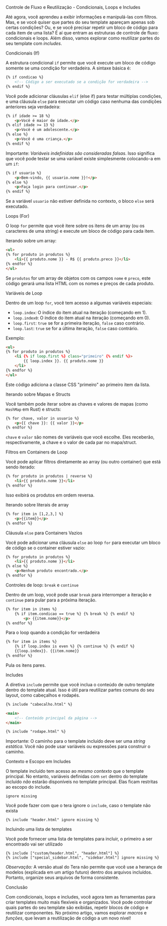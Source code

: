 Controle de Fluxo e Reutilização - Condicionais, Loops e Includes

Até agora, você aprendeu a exibir informações e manipulá-las com filtros. Mas, e se você quiser que partes do seu template apareçam apenas sob certas condições? Ou, e se você precisar repetir um bloco de código para cada item de uma lista? É aí que entram as estruturas de controle de fluxo: condicionais e loops. Além disso, vamos explorar como reutilizar partes do seu template com *includes*.

Condicionais (If)

A estrutura condicional `if` permite que você execute um bloco de código somente se uma condição for verdadeira. A sintaxe básica é:

```html
{% if condicao %}
    <!-- Código a ser executado se a condição for verdadeira -->
{% endif %}
```

Você pode adicionar cláusulas `elif` (else if) para testar múltiplas condições, e uma cláusula `else` para executar um código caso nenhuma das condições anteriores seja verdadeira:

```html
{% if idade >= 18 %}
    <p>Você é maior de idade.</p>
{% elif idade >= 13 %}
    <p>Você é um adolescente.</p>
{% else %}
    <p>Você é uma criança.</p>
{% endif %}
```

Importante: *Variáveis indefinidas são consideradas falsas*. Isso significa que você pode testar se uma variável existe simplesmente colocando-a em um `if`:

```html
{% if usuario %}
    <p>Bem-vindo, {{ usuario.nome }}!</p>
{% else %}
    <p>Faça login para continuar.</p>
{% endif %}
```

Se a variável `usuario` não estiver definida no contexto, o bloco `else` será executado.

Loops (For)

O loop `for` permite que você itere sobre os itens de um array (ou os caracteres de uma string) e execute um bloco de código para cada item.

Iterando sobre um array:

```html
<ul>
{% for produto in produtos %}
    <li>{{ produto.nome }} - R$ {{ produto.preco }}</li>
{% endfor %}
</ul>
```

Se `produtos` for um array de objetos com os campos `nome` e `preco`, este código gerará uma lista HTML com os nomes e preços de cada produto.

Variáveis de Loop

Dentro de um loop `for`, você tem acesso a algumas variáveis especiais:

*   `loop.index`: O índice do item atual na iteração (começando em 1).
*   `loop.index0`: O índice do item atual na iteração (começando em 0).
*   `loop.first`: `true` se for a primeira iteração, `false` caso contrário.
*   `loop.last`: `true` se for a última iteração, `false` caso contrário.

Exemplo:

```html
<ul>
{% for produto in produtos %}
    <li {% if loop.first %} class="primeiro" {% endif %}>
        {{ loop.index }}. {{ produto.nome }}
    </li>
{% endfor %}
</ul>
```

Este código adiciona a classe CSS "primeiro" ao primeiro item da lista.

Iterando sobre Mapas e Structs

Você também pode iterar sobre as chaves e valores de mapas (como `HashMap` em Rust) e structs:

```html
{% for chave, valor in usuario %}
    <p>{{ chave }}: {{ valor }}</p>
{% endfor %}
```

`chave` e `valor` são nomes de variáveis que você escolhe. Eles receberão, respectivamente, a chave e o valor de cada par no mapa/struct.

Filtros em Containers de Loop

Você pode aplicar filtros diretamente ao array (ou outro container) que está sendo iterado:

```html
{% for produto in produtos | reverse %}
    <li>{{ produto.nome }}</li>
{% endfor %}
```

Isso exibirá os produtos em ordem reversa.

Iterando sobre literais de array

```html
{% for item in [1,2,3,] %}
    <p>{{item}}</p>
{% endfor %}
```

Cláusula `else` para Containers Vazios

Você pode adicionar uma cláusula `else` ao loop `for` para executar um bloco de código se o container estiver vazio:

```html
{% for produto in produtos %}
    <li>{{ produto.nome }}</li>
{% else %}
    <p>Nenhum produto encontrado.</p>
{% endfor %}
```

Controles de loop: `break` e `continue`

Dentro de um loop, você pode usar `break` para interromper a iteração e `continue` para pular para a próxima iteração.

```html
{% for item in items %}
    {% if item.condicao == true %} {% break %} {% endif %}
        <p> {{item.nome}}</p>
{% endfor %}
```
Para o loop quando a condição for verdadeira

```html
{% for item in items %}
    {% if loop.index is even %} {% continue %} {% endif %}
    {{loop.index}}. {{item.nome}}
{% endfor %}
```
Pula os itens pares.

Includes

A diretiva `include` permite que você inclua o conteúdo de outro template dentro do template atual. Isso é útil para reutilizar partes comuns do seu layout, como cabeçalhos e rodapés.

```html
{% include "cabecalho.html" %}

<main>
    <!-- Conteúdo principal da página -->
</main>

{% include "rodape.html" %}
```

Importante: O caminho para o template incluído deve ser uma *string estática*. Você não pode usar variáveis ou expressões para construir o caminho.

Contexto e Escopo em Includes

O template incluído tem acesso ao *mesmo contexto* que o template principal. No entanto, variáveis definidas com `set` dentro do template incluído *não* estarão disponíveis no template principal.  Elas ficam restritas ao escopo do include.

`ignore missing`

Você pode fazer com que o tera ignore o `include`, caso o template não exista
```
{% include "header.html" ignore missing %}
```
Incluindo uma lista de templates

Você pode fornecer uma lista de templates para incluir, o primeiro a ser encontrado vai ser utilizado
```
{% include ["custom/header.html", "header.html"] %}
{% include ["special_sidebar.html", "sidebar.html"] ignore missing %}
```
*Observação:* A versão atual do Tera não permite que você use a herança de modelos (explicada em um artigo futuro) dentro dos arquivos incluídos. Portanto, organize seus arquivos de forma consistente.

Conclusão

Com condicionais, loops e includes, você agora tem as ferramentas para criar templates muito mais flexíveis e organizados. Você pode controlar quais partes do seu template são exibidas, repetir blocos de código e reutilizar componentes. No próximo artigo, vamos explorar *macros* e *funções*, que levam a reutilização de código a um novo nível!